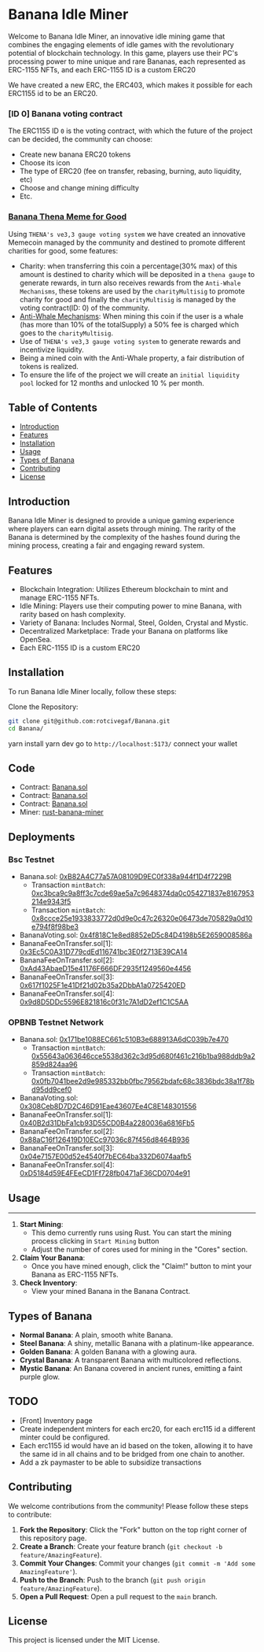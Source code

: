 # Banana Idle Miner

Welcome to Banana Idle Miner, an innovative idle mining game that combines the engaging elements of idle games with the revolutionary potential of blockchain technology. In this game, players use their PC's processing power to mine unique and rare Bananas, each represented as ERC-1155 NFTs, and each ERC-1155 ID is a custom ERC20

We have created a new ERC, the ERC403, which makes it possible for each ERC1155 id to be an ERC20.

### [ID 0] Banana voting contract

The ERC1155 ID `0` is the voting contract, with which the future of the project can be decided, the community can choose:
- Create new banana ERC20 tokens
- Choose its icon
- The type of ERC20 (fee on transfer, rebasing, burning, auto liquidity, etc)
- Choose and change mining difficulty
- Etc.

### [Banana Thena Meme for Good](https://github.com/rotcivegaf/BNB-Banana/blob/main/contracts/src/bananaTokens/BananaThenaMemeGood.sol)

Using `THENA's ve3,3 gauge voting system` we have created an innovative Memecoin managed by the community and destined to promote different charities for good, some features:
- Charity: when transferring this coin a percentage(30% max) of this amount is destined to charity which will be deposited in a `thena gauge` to generate rewards, in turn also receives rewards from the `Anti-Whale Mechanisms`, these tokens are used by the `charityMultisig` to promote charity for good and finally the `charityMultisig` is managed by the voting contract(ID: 0) of the community.
- [Anti-Whale Mechanisms](https://github.com/rotcivegaf/BNB-Banana/blob/8d331c2c521a83bc4dbf40f949f7dbb7c1c47c59/contracts/src/bananaTokens/BananaThenaMemeGood.sol#L91-L101): When mining this coin if the user is a whale (has more than 10% of the totalSupply) a 50% fee is charged which goes to the `charityMultisig`.
- Use of `THENA's ve3,3 gauge voting system` to generate rewards and incentivize liquidity.
- Being a mined coin with the Anti-Whale property, a fair distribution of tokens is realized.
- To ensure the life of the project we will create an `initial liquidity pool` locked for 12 months and unlocked 10 % per month.

## Table of Contents

- [Introduction](#introduction)
- [Features](#features)
- [Installation](#installation)
- [Usage](#usage)
- [Types of Banana](#types-of-Banana)
- [Contributing](#contributing)
- [License](#license)

## Introduction

Banana Idle Miner is designed to provide a unique gaming experience where players can earn digital assets through mining. The rarity of the Banana is determined by the complexity of the hashes found during the mining process, creating a fair and engaging reward system.

## Features

- Blockchain Integration: Utilizes Ethereum blockchain to mint and manage ERC-1155 NFTs.
- Idle Mining: Players use their computing power to mine Banana, with rarity based on hash complexity.
- Variety of Banana: Includes Normal, Steel, Golden, Crystal and Mystic.
- Decentralized Marketplace: Trade your Banana on platforms like OpenSea.
- Each ERC-1155 ID is a custom ERC20

## Installation

To run Banana Idle Miner locally, follow these steps:

Clone the Repository:
```bash
git clone git@github.com:rotcivegaf/Banana.git
cd Banana/
```

yarn install
yarn dev
go to `http://localhost:5173/`
connect your wallet


## Code

- Contract: [Banana.sol](https://github.com/rotcivegaf/Banana/blob/master/contracts/src/Banana.sol)
- Contract: [Banana.sol](https://github.com/rotcivegaf/Banana/blob/master/contracts/src/Banana.sol)
- Contract: [Banana.sol](https://github.com/rotcivegaf/Banana/blob/master/contracts/src/Banana.sol)
- Miner: [rust-banana-miner](https://github.com/rotcivegaf/Banana/tree/master/front/rust-banana-miner)


## Deployments

### Bsc Testnet

- Banana.sol: [0xB82A4C77a57A08109D9EC0f338a944f1D4f7229B](https://testnet.bscscan.com/address/0xB82A4C77a57A08109D9EC0f338a944f1D4f7229B)
    - Transaction `mintBatch`: [0xc3bca9c9a8ff3c7cde69ae5a7c9648374da0c054271837e8167953214e9343f5](https://testnet.bscscan.com/tx/0xc3bca9c9a8ff3c7cde69ae5a7c9648374da0c054271837e8167953214e9343f5)
    - Transaction `mintBatch`: [0x8ccce25e1933833772d0d9e0c47c26320e06473de705829a0d10e794f8f98be3](https://testnet.bscscan.com/tx/0x8ccce25e1933833772d0d9e0c47c26320e06473de705829a0d10e794f8f98be3)
- BananaVoting.sol: [0x4f818C1e8ed8852eD5c84D4198b5E2659008586a](https://testnet.bscscan.com/address/0x4f818C1e8ed8852eD5c84D4198b5E2659008586a)
- BananaFeeOnTransfer.sol[1]: [0x3Ec5C0A31D779cdEd116741bc3E0f2713E39CA14](https://testnet.bscscan.com/address/0x3Ec5C0A31D779cdEd116741bc3E0f2713E39CA14)
- BananaFeeOnTransfer.sol[2]: [0xAd43AbaeD15e41176F666DF2935f1249560e4456](https://testnet.bscscan.com/address/0xAd43AbaeD15e41176F666DF2935f1249560e4456)
- BananaFeeOnTransfer.sol[3]: [0x617f1025F1e41Df21d02b35a2DbbA1a0725420ED](https://testnet.bscscan.com/address/0x617f1025F1e41Df21d02b35a2DbbA1a0725420ED)
- BananaFeeOnTransfer.sol[4]: [0x9d8D5DDc5596E821816c0f31c7A1dD2ef1C1C5AA](https://testnet.bscscan.com/address/0x9d8D5DDc5596E821816c0f31c7A1dD2ef1C1C5AA)


### OPBNB Testnet Network

- Banana.sol: [0x171be1088EC661c510B3e688913A6dC039b7e470](https://opbnb-testnet.bscscan.com/address/0x171be1088EC661c510B3e688913A6dC039b7e470)
    - Transaction `mintBatch`: [0x55643a063646cce5538d362c3d95d680f461c216b1ba988ddb9a2859d824aa96](https://opbnb-testnet.bscscan.com/tx/0x55643a063646cce5538d362c3d95d680f461c216b1ba988ddb9a2859d824aa96)
    - Transaction `mintBatch`: [0x0fb7041bee2d9e985332bb0fbc79562bdafc68c3836bdc38a1f78bd95dd9cef0](https://opbnb-testnet.bscscan.com/tx/0x0fb7041bee2d9e985332bb0fbc79562bdafc68c3836bdc38a1f78bd95dd9cef0)
- BananaVoting.sol: [0x308Ceb8D7D2C46D91Eae43607Ee4C8E148301556](https://opbnb-testnet.bscscan.com/address/0x308Ceb8D7D2C46D91Eae43607Ee4C8E148301556)
- BananaFeeOnTransfer.sol[1]: [0x40B2d31DbFa1cb93D55CD0B4a2280036a6816Fb5](https://opbnb-testnet.bscscan.com/address/0x40B2d31DbFa1cb93D55CD0B4a2280036a6816Fb5)
- BananaFeeOnTransfer.sol[2]: [0x88aC16f126419D10ECc97036c87f456d8464B936](https://opbnb-testnet.bscscan.com/address/0x88aC16f126419D10ECc97036c87f456d8464B936)
- BananaFeeOnTransfer.sol[3]: [0x04e7157E00d52e4540f7bEC64ba332D6074aafb5](https://opbnb-testnet.bscscan.com/address/0x04e7157E00d52e4540f7bEC64ba332D6074aafb5)
- BananaFeeOnTransfer.sol[4]: [0xD5184d59E4FEeCD1Ff728fb0471aF36CD0704e91](https://opbnb-testnet.bscscan.com/address/0xD5184d59E4FEeCD1Ff728fb0471aF36CD0704e91)

## Usage
-----

1.  **Start Mining**:
    - This demo currently runs using Rust. You can start the mining process clicking in `Start Mining` button
    -   Adjust the number of cores used for mining in the "Cores" section.
2.  **Claim Your Banana**:
    -   Once you have mined enough, click the "Claim!" button to mint your Banana as ERC-1155 NFTs.
3.  **Check Inventory**:
    -   View your mined Banana in the Banana Contract.

Types of Banana
-------------

-   **Normal Banana**: A plain, smooth white Banana.
-   **Steel Banana**: A shiny, metallic Banana with a platinum-like appearance.
-   **Golden Banana**: A golden Banana with a glowing aura.
-   **Crystal Banana**: A transparent Banana with multicolored reflections.
-   **Mystic Banana**: An Banana covered in ancient runes, emitting a faint purple glow.

TODO
------------

- [Front] Inventory page
- Create independent minters for each erc20, for each erc115 id a different minter could be configured.
- Each erc1155 id would have an id based on the token, allowing it to have the same id in all chains and to be bridged from one chain to another.
- Add a zk paymaster to be able to subsidize transactions

Contributing
------------

We welcome contributions from the community! Please follow these steps to contribute:

1.  **Fork the Repository**: Click the "Fork" button on the top right corner of this repository page.
2.  **Create a Branch**: Create your feature branch (`git checkout -b feature/AmazingFeature`).
3.  **Commit Your Changes**: Commit your changes (`git commit -m 'Add some AmazingFeature'`).
4.  **Push to the Branch**: Push to the branch (`git push origin feature/AmazingFeature`).
5.  **Open a Pull Request**: Open a pull request to the `main` branch.

License
-------

This project is licensed under the MIT License.